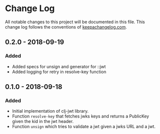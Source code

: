 # Change Log
All notable changes to this project will be documented in this file. This change log follows the conventions of [keepachangelog.com](http://keepachangelog.com/).

## 0.2.0 - 2018-09-19
### Added
- Added specs for unsign and generator for ::jwt
- Added logging for retry in resolve-key function

## 0.1.0 - 2018-09-18
### Added
- Initial implementation of clj-jwt library.
- Function `resolve-key` that fetches jwks keys and returns a PublicKey given the kid in the jwt header.
- Function `unsign` which tries to validate a jwt given a jwks URL and a jwt.

[Unreleased]: https://gitlab.nsd.no/clojure/clj-jwt/compare/0.2.0...HEAD
[0.2.0]: https://gitlab.nsd.no/clojure/clj-jwt/compare/0.1.0...0.2.0